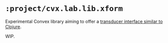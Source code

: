 # `:project/cvx.lab.lib.xform`

Experimental Convex library aiming to offer a [transducer interface similar to Clojure](https://clojure.org/reference/transducers).

WIP.
